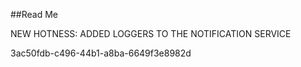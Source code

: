 ﻿##Read Me

NEW HOTNESS: ADDED LOGGERS TO THE NOTIFICATION SERVICE

3ac50fdb-c496-44b1-a8ba-6649f3e8982d
